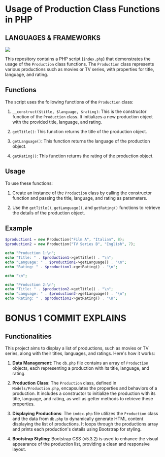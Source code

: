 # Usage of Production Class Functions in PHP


## LANGUAGES & FRAMEWORKS
<img src="https://skillicons.dev/icons?i=php,bootstrap,html" />


This repository contains a PHP script (`index.php`) that demonstrates the usage of the `Production` class functions. The `Production` class represents various productions such as movies or TV series, with properties for title, language, and rating.

## Functions

The script uses the following functions of the `Production` class:

1. `__construct($title, $language, $rating)`: This is the constructor function of the `Production` class. It initializes a new production object with the provided title, language, and rating.

2. `getTitle()`: This function returns the title of the production object.

3. `getLanguage()`: This function returns the language of the production object.

4. `getRating()`: This function returns the rating of the production object.

## Usage

To use these functions:

1. Create an instance of the `Production` class by calling the constructor function and passing the title, language, and rating as parameters.

2. Use the `getTitle()`, `getLanguage()`, and `getRating()` functions to retrieve the details of the production object.

## Example

```php
$production1 = new Production("Film A", "Italian", 8);
$production2 = new Production("TV Series B", "English", 7);

echo "Production 1:\n";
echo "Title: " . $production1->getTitle() . "\n";
echo "Language: " . $production1->getLanguage() . "\n";
echo "Rating: " . $production1->getRating() . "\n";

echo "\n";

echo "Production 2:\n";
echo "Title: " . $production2->getTitle() . "\n";
echo "Language: " . $production2->getLanguage() . "\n";
echo "Rating: " . $production2->getRating() . "\n";
```

# BONUS 1 COMMIT EXPLAINS

## Functionalities

This project aims to display a list of productions, such as movies or TV series, along with their titles, languages, and ratings. Here's how it works:

1. **Data Management**: The `db.php` file contains an array of `Production` objects, each representing a production with its title, language, and rating.

2. **Production Class**: The `Production` class, defined in `Models/Production.php`, encapsulates the properties and behaviors of a production. It includes a constructor to initialize the production with its title, language, and rating, as well as getter methods to retrieve these properties.

3. **Displaying Productions**: The `index.php` file utilizes the `Production` class and the data from `db.php` to dynamically generate HTML content displaying the list of productions. It loops through the productions array and prints each production's details using Bootstrap for styling.

4. **Bootstrap Styling**: Bootstrap CSS (v5.3.2) is used to enhance the visual appearance of the production list, providing a clean and responsive layout.


